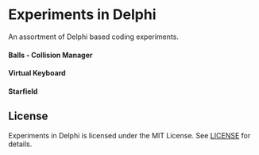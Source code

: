 
# Experiments in Delphi

An assortment of Delphi based coding experiments.

#### Balls - Collision Manager

#### Virtual Keyboard

#### Starfield

## License

Experiments in Delphi is licensed under the MIT License. See [LICENSE](LICENSE.md) for details.
